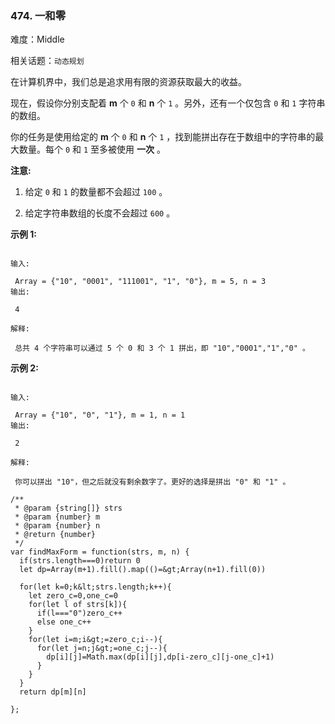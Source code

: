 ### 474. 一和零

难度：Middle

相关话题：`动态规划`

在计算机界中，我们总是追求用有限的资源获取最大的收益。



现在，假设你分别支配着  **m**  个 `0` 和  **n**  个 `1` 。另外，还有一个仅包含 `0` 和 `1` 字符串的数组。



你的任务是使用给定的 **m**  个 `0` 和  **n**  个 `1` ，找到能拼出存在于数组中的字符串的最大数量。每个 `0` 和 `1` 至多被使用 **一次** 。



 **注意:** 





1. 给定 `0` 和 `1` 的数量都不会超过 `100` 。

2. 给定字符串数组的长度不会超过 `600` 。





 **示例 1:** 





```

输入:

 Array = {"10", "0001", "111001", "1", "0"}, m = 5, n = 3
输出:

 4

解释:

 总共 4 个字符串可以通过 5 个 0 和 3 个 1 拼出，即 "10","0001","1","0" 。

```

 **示例 2:** 





```

输入:

 Array = {"10", "0", "1"}, m = 1, n = 1
输出:

 2

解释:

 你可以拼出 "10"，但之后就没有剩余数字了。更好的选择是拼出 "0" 和 "1" 。

```


```
/**
 * @param {string[]} strs
 * @param {number} m
 * @param {number} n
 * @return {number}
 */
var findMaxForm = function(strs, m, n) {
  if(strs.length===0)return 0
  let dp=Array(m+1).fill().map(()=&gt;Array(n+1).fill(0))
  
  for(let k=0;k&lt;strs.length;k++){
    let zero_c=0,one_c=0
    for(let l of strs[k]){
      if(l==="0")zero_c++
      else one_c++
    }
    for(let i=m;i&gt;=zero_c;i--){
      for(let j=n;j&gt;=one_c;j--){
        dp[i][j]=Math.max(dp[i][j],dp[i-zero_c][j-one_c]+1)
      }
    }
  }
  return dp[m][n]
  
};



```
